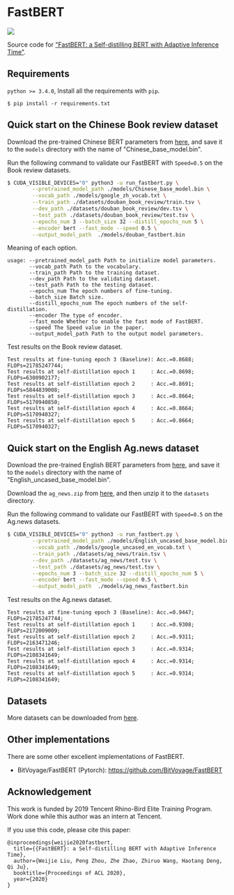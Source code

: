 # FastBERT
![](https://img.shields.io/badge/license-MIT-000000.svg)

Source code for ["FastBERT: a Self-distilling BERT with Adaptive Inference Time"](https://www.aclweb.org/anthology/2020.acl-main.537/).


## Requirements

``python >= 3.4.0``, Install all the requirements with ``pip``.
``` 
$ pip install -r requirements.txt
```


## Quick start on the Chinese Book review dataset

Download the pre-trained Chinese BERT parameters from [here](https://share.weiyun.com/gHkb3N6L), and save it to the ``models`` directory with the name of "Chinese_base_model.bin". 

Run the following command to validate our FastBERT with ``Speed=0.5`` on the Book review datasets.
```sh
$ CUDA_VISIBLE_DEVICES="0" python3 -u run_fastbert.py \
        --pretrained_model_path ./models/Chinese_base_model.bin \
        --vocab_path ./models/google_zh_vocab.txt \
        --train_path ./datasets/douban_book_review/train.tsv \
        --dev_path ./datasets/douban_book_review/dev.tsv \
        --test_path ./datasets/douban_book_review/test.tsv \
        --epochs_num 3 --batch_size 32 --distill_epochs_num 5 \
        --encoder bert --fast_mode --speed 0.5 \
        --output_model_path  ./models/douban_fastbert.bin
```

Meaning of each option.
```
usage: --pretrained_model_path Path to initialize model parameters.
       --vocab_path Path to the vocabulary.
       --train_path Path to the training dataset.
       --dev_path Path to the validating dataset.
       --test_path Path to the testing dataset.
       --epochs_num The epoch numbers of fine-tuning.
       --batch_size Batch size.
       --distill_epochs_num The epoch numbers of the self-distillation.
       --encoder The type of encoder.
       --fast_mode Whether to enable the fast mode of FastBERT.
       --speed The Speed value in the paper.
       --output_model_path Path to the output model parameters.
```

Test results on the Book review dataset.
```
Test results at fine-tuning epoch 3 (Baseline): Acc.=0.8688;  FLOPs=21785247744;
Test results at self-distillation epoch 1     : Acc.=0.8698;  FLOPs=6300902177;
Test results at self-distillation epoch 2     : Acc.=0.8691;  FLOPs=5844839008;
Test results at self-distillation epoch 3     : Acc.=0.8664;  FLOPs=5170940850;
Test results at self-distillation epoch 4     : Acc.=0.8664;  FLOPs=5170940327;
Test results at self-distillation epoch 5     : Acc.=0.8664;  FLOPs=5170940327;
```


## Quick start on the English Ag.news dataset

Download the pre-trained English BERT parameters from [here](https://share.weiyun.com/gHkb3N6L), and save it to the ``models`` directory with the name of "English_uncased_base_model.bin". 

Download the ``ag_news.zip`` from [here](https://share.weiyun.com/ZctQJP8h), and then unzip it to the ``datasets`` directory. 

Run the following command to validate our FastBERT with ``Speed=0.5`` on the Ag.news datasets.
```sh
$ CUDA_VISIBLE_DEVICES="0" python3 -u run_fastbert.py \
        --pretrained_model_path ./models/English_uncased_base_model.bin \
        --vocab_path ./models/google_uncased_en_vocab.txt \
        --train_path ./datasets/ag_news/train.tsv \
        --dev_path ./datasets/ag_news/test.tsv \
        --test_path ./datasets/ag_news/test.tsv \
        --epochs_num 3 --batch_size 32 --distill_epochs_num 5 \
        --encoder bert --fast_mode --speed 0.5 \
        --output_model_path  ./models/ag_news_fastbert.bin
```

Test results on the Ag.news dataset.
```
Test results at fine-tuning epoch 3 (Baseline): Acc.=0.9447;  FLOPs=21785247744;
Test results at self-distillation epoch 1     : Acc.=0.9308;  FLOPs=2172009009;
Test results at self-distillation epoch 2     : Acc.=0.9311;  FLOPs=2163471246;
Test results at self-distillation epoch 3     : Acc.=0.9314;  FLOPs=2108341649;
Test results at self-distillation epoch 4     : Acc.=0.9314;  FLOPs=2108341649;
Test results at self-distillation epoch 5     : Acc.=0.9314;  FLOPs=2108341649;
```


## Datasets

More datasets can be downloaded from [here](https://share.weiyun.com/ZctQJP8h).


## Other implementations

There are some other excellent implementations of FastBERT.

* BitVoyage/FastBERT (Pytorch): https://github.com/BitVoyage/FastBERT


## Acknowledgement

This work is funded by 2019 Tencent Rhino-Bird Elite Training Program. Work done while this author was an intern at Tencent.

If you use this code, please cite this paper:
```
@inproceedings{weijie2020fastbert,
  title={{FastBERT}: a Self-distilling BERT with Adaptive Inference Time},
  author={Weijie Liu, Peng Zhou, Zhe Zhao, Zhiruo Wang, Haotang Deng, Qi Ju},
  booktitle={Proceedings of ACL 2020},
  year={2020}
}
```


